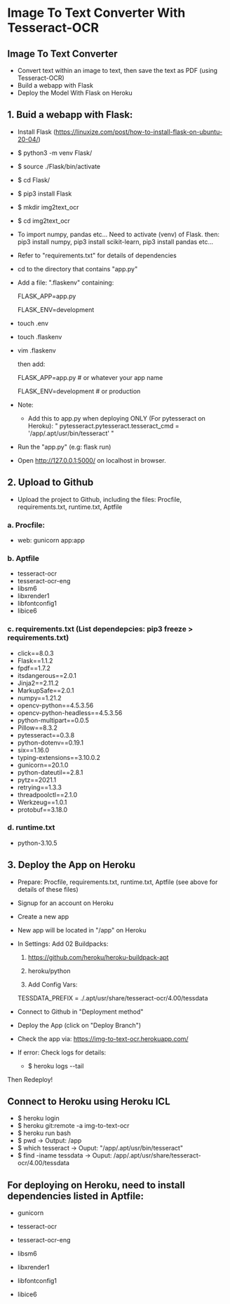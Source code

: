 # Image To Text Converter With Tesseract-OCR

## Image To Text Converter
- Convert text within an image to text, then save the text as PDF (using Tesseract-OCR)
- Build a webapp with Flask
- Deploy the Model With Flask on Heroku


## 1. Buid a webapp with Flask:
   - Install Flask (https://linuxize.com/post/how-to-install-flask-on-ubuntu-20-04/)
   - $ python3 -m venv Flask/
   - $ source ./Flask/bin/activate
   - $ cd Flask/
   - $ pip3 install Flask
   - $ mkdir img2text_ocr
   - $ cd img2text_ocr

   - To import numpy, pandas etc... Need to activate (venv) of Flask. then:  pip3 install numpy,  pip3 install scikit-learn,  pip3 install pandas etc...
   - Refer to "requirements.txt" for details of dependencies
   - cd to the directory that contains "app.py"
   - Add a file: ".flaskenv" containing:
   
      FLASK_APP=app.py
      
      FLASK_ENV=development
   
   - touch .env
   - touch .flaskenv

   - vim .flaskenv

     then add:

     FLASK_APP=app.py  # or whatever your app name

     FLASK_ENV=development # or production

   - Note:
      - Add this to app.py when deploying ONLY (For pytesseract on Heroku): "  pytesseract.pytesseract.tesseract_cmd = '/app/.apt/usr/bin/tesseract'   "
   - Run the "app.py" (e.g: flask run)
   - Open http://127.0.0.1:5000/ on localhost in browser.

## 2. Upload to Github
   - Upload the project to Github, including the files: Procfile, requirements.txt, runtime.txt, Aptfile

### a. Procfile:
   - web: gunicorn app:app

### b. Aptfile
   - tesseract-ocr
   - tesseract-ocr-eng
   - libsm6
   - libxrender1
   - libfontconfig1
   - libice6

### c. requirements.txt (List dependepcies: pip3 freeze > requirements.txt)
- click==8.0.3
- Flask==1.1.2
- fpdf==1.7.2
- itsdangerous==2.0.1
- Jinja2==2.11.2
- MarkupSafe==2.0.1
- numpy==1.21.2
- opencv-python==4.5.3.56
- opencv-python-headless==4.5.3.56
- python-multipart==0.0.5
- Pillow==8.3.2
- pytesseract==0.3.8
- python-dotenv==0.19.1
- six==1.16.0
- typing-extensions==3.10.0.2
- gunicorn==20.1.0
- python-dateutil==2.8.1
- pytz==2021.1
- retrying==1.3.3
- threadpoolctl==2.1.0
- Werkzeug==1.0.1
- protobuf==3.18.0

### d. runtime.txt
- python-3.10.5

## 3. Deploy the App on Heroku
   - Prepare: Procfile, requirements.txt, runtime.txt, Aptfile (see above for details of these files)
   - Signup for an account on Heroku
   - Create a new app
   - New app will be located in "/app" on Heroku
   - In Settings:
      Add 02 Buildpacks:
      1. https://github.com/heroku/heroku-buildpack-apt
      2. heroku/python

      3. Add Config Vars:
      
      TESSDATA_PREFIX = ./.apt/usr/share/tesseract-ocr/4.00/tessdata

   - Connect to Github in "Deployment method"
   - Deploy the App (click on "Deploy Branch")
   - Check the app via: https://img-to-text-ocr.herokuapp.com/
   - If error: Check logs for details: 
      - $ heroku logs --tail

Then Redeploy!

## Connect to Heroku using Heroku ICL
- $ heroku login
- $ heroku git:remote -a img-to-text-ocr
- $ heroku run bash
- $ pwd -> Output: /app
- $ which tesseract ->
  Ouput: "/app/.apt/usr/bin/tesseract"
- $ find -iname tessdata ->
  Ouput:   /app/.apt/usr/share/tesseract-ocr/4.00/tessdata


## For deploying on Heroku, need to install dependencies listed in Aptfile:
- gunicorn

- tesseract-ocr
- tesseract-ocr-eng
- libsm6
- libxrender1
- libfontconfig1
- libice6